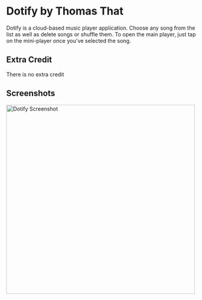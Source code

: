 # Dotify by Thomas That

Dotify is a cloud-based music player application. Choose any song from the list as well as delete songs or shuffle them. To open the main player, just tap on the mini-player once you've selected the song.

## Extra Credit

There is no extra credit

## Screenshots

<image alt="Dotify Screenshot" src="./Screenshot/app_screenshot_3.png" height="500" />